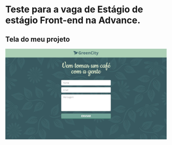 # Teste para a vaga de Estágio de estágio Front-end na Advance.

## Tela do meu projeto

![Tarefa implementada](specs/greencity.jpg)
